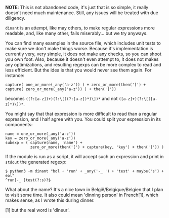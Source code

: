 **NOTE**: This is not abandoned code, it's just that is so simple, it really
doesn't need much maintenance. Still, any issues will be treated with due
diligency.

`dinant` is an attempt, like may others, to make regular expressions more
readable, and, like many other, fails miserably... but we try anyways.

You can find many examples in the source file, which includes unit tests to make
sure we don't make things worse. Because it's implementation is currently very,
very simple, it does not make any checks, so you can shoot you own foot. Also,
because it doesn't even attempt to, it does not makes any optimizations, and
resulting regexps can be more complex to read and less efficient. But the idea
is that you would never see them again. For instance:

```
capture( one_or_more(_any('a-z')) ) + zero_or_more(then('[') + capture( zero_or_more(_any('a-z')) ) + then(']'))
```

becomes `((?:[a-z])+)(?:\[((?:[a-z])*)\])*` and not `([a-z]+)(?:\[([a-z]*)\])*`.

You might say that that expression is more difficult to read than a regular
expression, and I half agree with you. You could split your expression in its
components:

    name = one_or_more(_any('a-z'))
    key = zero_or_more(_any('a-z'))
    subexp = ( capture(name, 'name') +
               zero_or_more(then('[') + capture(key, 'key') + then(']')) )

If the module is run as a script, it will accept such an expression and print in
`stdout` the generated regexp:

    $ python3 -m dinant "bol + 'run' + _any('-_ ') + 'test' + maybe('s') + eol"
    ^run[-_ ]test(?:s)?$

What about the name? It's a nice town in België/Belgique/Belgien that I plan to
visit some time. It also could mean 'dinning person' in French[1], which makes
sense, as I wrote this during dinner.

[1] but the real word is 'dîneur'.
